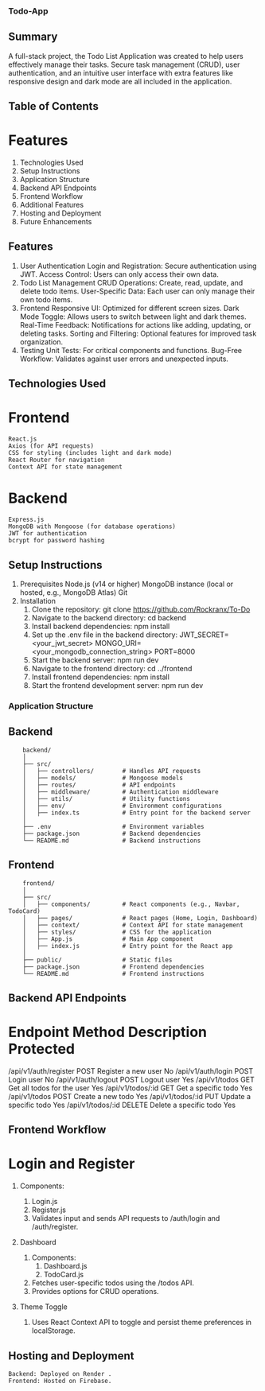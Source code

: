 ### Todo-App

## Summary
A full-stack project, the Todo List Application was created to help users effectively manage their tasks. Secure task management (CRUD), user authentication, and an intuitive user interface with extra features like responsive design and dark mode are all included in the application.


## Table of Contents
# Features
1. Technologies Used
2. Setup Instructions
3. Application Structure
4. Backend API Endpoints
5. Frontend Workflow
6. Additional Features
7. Hosting and Deployment
8. Future Enhancements


## Features
1. User Authentication
    Login and Registration: Secure authentication using JWT.
    Access Control: Users can only access their own data.
2. Todo List Management
    CRUD Operations: Create, read, update, and delete todo items.
    User-Specific Data: Each user can only manage their own todo items.
3. Frontend
    Responsive UI: Optimized for different screen sizes.
    Dark Mode Toggle: Allows users to switch between light and dark themes.
    Real-Time Feedback: Notifications for actions like adding, updating, or deleting tasks.
    Sorting and Filtering: Optional features for improved task organization.
4. Testing
    Unit Tests: For critical components and functions.
    Bug-Free Workflow: Validates against user errors and unexpected inputs.


## Technologies Used
# Frontend
    React.js
    Axios (for API requests)
    CSS for styling (includes light and dark mode)
    React Router for navigation
    Context API for state management
# Backend
    Express.js
    MongoDB with Mongoose (for database operations)
    JWT for authentication
    bcrypt for password hashing


## Setup Instructions
1. Prerequisites
    Node.js (v14 or higher)
    MongoDB instance (local or hosted, e.g., MongoDB Atlas)
    Git
2. Installation
    1. Clone the repository: 
        git clone https://github.com/Rockranx/To-Do
    2. Navigate to the backend directory: 
        cd backend
    3. Install backend dependencies: 
        npm install
    4. Set up the .env file in the backend directory: 
        JWT_SECRET=<your_jwt_secret>
        MONGO_URI=<your_mongodb_connection_string>
        PORT=8000
    5. Start the backend server: 
        npm run dev
    6. Navigate to the frontend directory: 
        cd ../frontend
    7. Install frontend dependencies: 
        npm install
    8. Start the frontend development server:
        npm run dev

### Application Structure

## Backend
        backend/
        │
        ├── src/
        │   ├── controllers/        # Handles API requests
        │   ├── models/             # Mongoose models
        │   ├── routes/             # API endpoints
        │   ├── middleware/         # Authentication middleware
        │   ├── utils/              # Utility functions
        │   ├── env/                # Environment configurations
        │   ├── index.ts            # Entry point for the backend server
        │
        ├── .env                    # Environment variables
        ├── package.json            # Backend dependencies
        └── README.md               # Backend instructions

## Frontend

        frontend/
        │
        ├── src/
        │   ├── components/         # React components (e.g., Navbar, TodoCard)
        │   ├── pages/              # React pages (Home, Login, Dashboard)
        │   ├── context/            # Context API for state management
        │   ├── styles/             # CSS for the application
        │   ├── App.js              # Main App component
        │   ├── index.js            # Entry point for the React app
        │
        ├── public/                 # Static files
        ├── package.json            # Frontend dependencies
        └── README.md               # Frontend instructions



## Backend API Endpoints

# Endpoint	            Method	    Description	                Protected
/api/v1/auth/register	POST	    Register a new user	        No
/api/v1/auth/login	    POST	    Login user	                No
/api/v1/auth/logout	    POST	    Logout user	                Yes
/api/v1/todos	        GET	        Get all todos for the user	Yes
/api/v1/todos/:id	    GET	        Get a specific todo	        Yes
/api/v1/todos	        POST	    Create a new todo	        Yes
/api/v1/todos/:id	    PUT	        Update a specific todo	    Yes
/api/v1/todos/:id	    DELETE	    Delete a specific todo	    Yes


## Frontend Workflow

# Login and Register

1. Components:
    1. Login.js
    2. Register.js
    3. Validates input and sends API requests to /auth/login and /auth/register.

2. Dashboard
    1. Components:
        1. Dashboard.js
        2. TodoCard.js
    2. Fetches user-specific todos using the /todos API.
    3. Provides options for CRUD operations.

3. Theme Toggle
    1. Uses React Context API to toggle and persist theme preferences in localStorage.

## Hosting and Deployment
    Backend: Deployed on Render .
    Frontend: Hosted on Firebase.